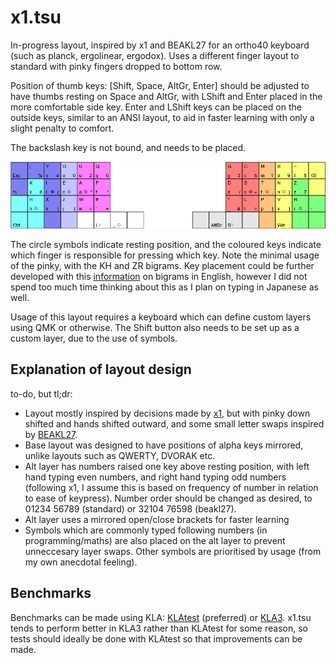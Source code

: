 # x1.tsu
In-progress layout, inspired by x1 and BEAKL27 for an ortho40 keyboard (such as planck, ergolinear, ergodox). Uses a different finger layout to standard with pinky fingers dropped to bottom row.

Position of thumb keys: [Shift, Space, AltGr, Enter] should be adjusted to have thumbs resting on Space and AltGr, with LShift and Enter placed in the more comfortable side key. Enter and LShift keys can be placed on the outside keys, similar to an ANSI layout, to aid in faster learning with only a slight penalty to comfort.

The backslash key is not bound, and needs to be placed.

![layout](layout.PNG)

The circle symbols indicate resting position, and the coloured keys indicate which finger is responsible for pressing which key. Note the minimal usage of the pinky, with the KH and ZR bigrams. Key placement could be further developed with this [information](https://www.petercollingridge.co.uk/blog/language/analysing-english/bigrams/) on bigrams in English, however I did not spend too much time thinking about this as I plan on typing in Japanese as well.

Usage of this layout requires a keyboard which can define custom layers using QMK or otherwise. The Shift button also needs to be set up as a custom layer, due to the use of symbols.

## Explanation of layout design

to-do, but tl;dr:

- Layout mostly inspired by decisions made by [x1](https://www.keyboard-design.com/letterlayout.html?layout=x1_atreus-44-keys.en.ergodox), but with pinky down shifted and hands shifted outward, and some small letter swaps inspired by [BEAKL27](https://www.keyboard-design.com/letterlayout.html?layout=beakl-27a.en.matrix).
- Base layout was designed to have positions of alpha keys mirrored, unlike layouts such as QWERTY, DVORAK etc.
- Alt layer has numbers raised one key above resting position, with left hand typing even numbers, and right hand typing odd numbers (following x1, I assume this is based on frequency of number in relation to ease of keypress). Number order should be changed as desired, to 01234 56789 (standard) or 32104 76598 (beakl27).
- Alt layer uses a mirrored open/close brackets for faster learning
- Symbols which are commonly typed following numbers (in programming/maths) are also placed on the alt layer to prevent unneccesary layer swaps. Other symbols are prioritised by usage (from my own anecdotal feeling).

## Benchmarks

Benchmarks can be made using KLA:
[KLAtest](https://ieants.cc/kla/klatest/index.html#/compare) (preferred) or [KLA3](http://patorjk.com/keyboard-layout-analyzer/#/main). x1.tsu tends to perform better in KLA3 rather than KLAtest for some reason, so tests should ideally be done with KLAtest so that improvements can be made.
